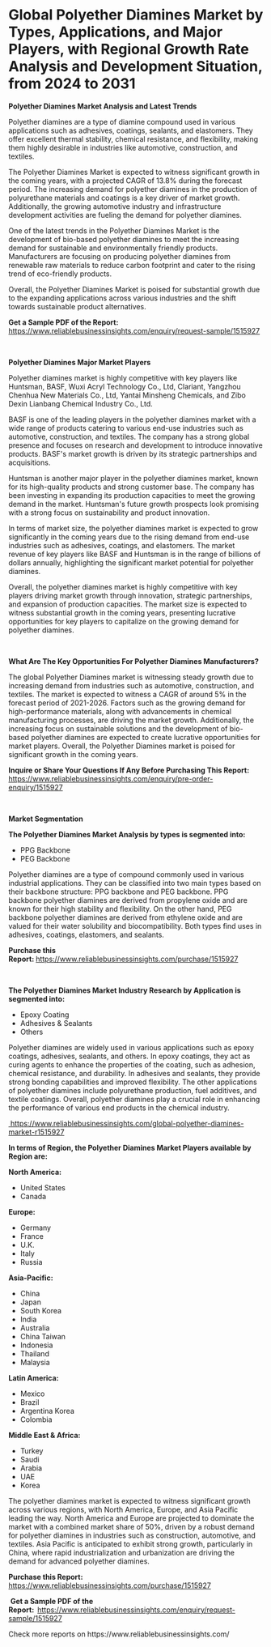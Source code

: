 <p><h1>Global Polyether Diamines Market by Types, Applications, and Major Players, with Regional Growth Rate Analysis and Development Situation, from 2024 to 2031</h1></p><p><strong>Polyether Diamines Market Analysis and Latest Trends</strong></p>
<p><p>Polyether diamines are a type of diamine compound used in various applications such as adhesives, coatings, sealants, and elastomers. They offer excellent thermal stability, chemical resistance, and flexibility, making them highly desirable in industries like automotive, construction, and textiles.</p><p>The Polyether Diamines Market is expected to witness significant growth in the coming years, with a projected CAGR of 13.8% during the forecast period. The increasing demand for polyether diamines in the production of polyurethane materials and coatings is a key driver of market growth. Additionally, the growing automotive industry and infrastructure development activities are fueling the demand for polyether diamines.</p><p>One of the latest trends in the Polyether Diamines Market is the development of bio-based polyether diamines to meet the increasing demand for sustainable and environmentally friendly products. Manufacturers are focusing on producing polyether diamines from renewable raw materials to reduce carbon footprint and cater to the rising trend of eco-friendly products.</p><p>Overall, the Polyether Diamines Market is poised for substantial growth due to the expanding applications across various industries and the shift towards sustainable product alternatives.</p></p>
<p><strong>Get a Sample PDF of the Report:&nbsp;</strong> <a href="https://www.reliablebusinessinsights.com/enquiry/request-sample/1515927">https://www.reliablebusinessinsights.com/enquiry/request-sample/1515927</a></p>
<p>&nbsp;</p>
<p><strong>Polyether Diamines Major Market Players</strong></p>
<p><p>Polyether diamines market is highly competitive with key players like Huntsman, BASF, Wuxi Acryl Technology Co., Ltd, Clariant, Yangzhou Chenhua New Materials Co., Ltd, Yantai Minsheng Chemicals, and Zibo Dexin Lianbang Chemical Industry Co., Ltd.</p><p>BASF is one of the leading players in the polyether diamines market with a wide range of products catering to various end-use industries such as automotive, construction, and textiles. The company has a strong global presence and focuses on research and development to introduce innovative products. BASF's market growth is driven by its strategic partnerships and acquisitions.</p><p>Huntsman is another major player in the polyether diamines market, known for its high-quality products and strong customer base. The company has been investing in expanding its production capacities to meet the growing demand in the market. Huntsman's future growth prospects look promising with a strong focus on sustainability and product innovation.</p><p>In terms of market size, the polyether diamines market is expected to grow significantly in the coming years due to the rising demand from end-use industries such as adhesives, coatings, and elastomers. The market revenue of key players like BASF and Huntsman is in the range of billions of dollars annually, highlighting the significant market potential for polyether diamines.</p><p>Overall, the polyether diamines market is highly competitive with key players driving market growth through innovation, strategic partnerships, and expansion of production capacities. The market size is expected to witness substantial growth in the coming years, presenting lucrative opportunities for key players to capitalize on the growing demand for polyether diamines.</p></p>
<p>&nbsp;</p>
<p><strong>What Are The Key Opportunities For Polyether Diamines Manufacturers?</strong></p>
<p><p>The global Polyether Diamines market is witnessing steady growth due to increasing demand from industries such as automotive, construction, and textiles. The market is expected to witness a CAGR of around 5% in the forecast period of 2021-2026. Factors such as the growing demand for high-performance materials, along with advancements in chemical manufacturing processes, are driving the market growth. Additionally, the increasing focus on sustainable solutions and the development of bio-based polyether diamines are expected to create lucrative opportunities for market players. Overall, the Polyether Diamines market is poised for significant growth in the coming years.</p></p>
<p><strong>Inquire or Share Your Questions If Any Before Purchasing This Report:</strong> <a href="https://www.reliablebusinessinsights.com/enquiry/pre-order-enquiry/1515927">https://www.reliablebusinessinsights.com/enquiry/pre-order-enquiry/1515927</a></p>
<p>&nbsp;</p>
<p><strong>Market Segmentation</strong></p>
<p><strong>The Polyether Diamines Market Analysis by types is segmented into:</strong></p>
<p><ul><li>PPG Backbone</li><li>PEG Backbone</li></ul></p>
<p><p>Polyether diamines are a type of compound commonly used in various industrial applications. They can be classified into two main types based on their backbone structure: PPG backbone and PEG backbone. PPG backbone polyether diamines are derived from propylene oxide and are known for their high stability and flexibility. On the other hand, PEG backbone polyether diamines are derived from ethylene oxide and are valued for their water solubility and biocompatibility. Both types find uses in adhesives, coatings, elastomers, and sealants.</p></p>
<p><strong>Purchase this Report:&nbsp;</strong><a href="https://www.reliablebusinessinsights.com/purchase/1515927">https://www.reliablebusinessinsights.com/purchase/1515927</a></p>
<p>&nbsp;</p>
<p><strong>The Polyether Diamines Market Industry Research by Application is segmented into:</strong></p>
<p><ul><li>Epoxy Coating</li><li>Adhesives & Sealants</li><li>Others</li></ul></p>
<p><p>Polyether diamines are widely used in various applications such as epoxy coatings, adhesives, sealants, and others. In epoxy coatings, they act as curing agents to enhance the properties of the coating, such as adhesion, chemical resistance, and durability. In adhesives and sealants, they provide strong bonding capabilities and improved flexibility. The other applications of polyether diamines include polyurethane production, fuel additives, and textile coatings. Overall, polyether diamines play a crucial role in enhancing the performance of various end products in the chemical industry.</p></p>
<p><a href="https://www.reliablebusinessinsights.com/global-polyether-diamines-market-r1515927">&nbsp;https://www.reliablebusinessinsights.com/global-polyether-diamines-market-r1515927</a></p>
<p><strong>In terms of Region, the Polyether Diamines Market Players available by Region are:</strong></p>
<p>
    <p> <strong> North America: </strong>
        <ul>
            <li>United States</li>
            <li>Canada</li>
        </ul>
        </p> 
    <p> <strong> Europe: </strong>
        <ul>
            <li>Germany</li>
            <li>France</li>
            <li>U.K.</li>
            <li>Italy</li>
            <li>Russia</li>
        </ul>
        </p> 
    <p> <strong> Asia-Pacific: </strong>
        <ul>
            <li>China</li>
            <li>Japan</li>
            <li>South Korea</li>
            <li>India</li>
            <li>Australia</li>
            <li>China Taiwan</li>
            <li>Indonesia</li>
            <li>Thailand</li>
            <li>Malaysia</li>
        </ul>
        </p> 
    <p> <strong> Latin America: </strong>
        <ul>
            <li>Mexico</li>
            <li>Brazil</li>
            <li>Argentina Korea</li>
            <li>Colombia</li>
        </ul>
        </p> 
    <p> <strong> Middle East & Africa: </strong>
        <ul>
            <li>Turkey</li>
            <li>Saudi</li>
            <li>Arabia</li>
            <li>UAE</li>
            <li>Korea</li>
        </ul>
    </p>
    </p>
<p><p>The polyether diamines market is expected to witness significant growth across various regions, with North America, Europe, and Asia Pacific leading the way. North America and Europe are projected to dominate the market with a combined market share of 50%, driven by a robust demand for polyether diamines in industries such as construction, automotive, and textiles. Asia Pacific is anticipated to exhibit strong growth, particularly in China, where rapid industrialization and urbanization are driving the demand for advanced polyether diamines.</p></p>
<p><strong>Purchase this Report: </strong><a href="https://www.reliablebusinessinsights.com/purchase/1515927">https://www.reliablebusinessinsights.com/purchase/1515927</a></p>
<p>&nbsp;<strong>Get a Sample PDF of the Report:&nbsp;&nbsp;</strong><a href="https://www.reliablebusinessinsights.com/enquiry/request-sample/1515927">https://www.reliablebusinessinsights.com/enquiry/request-sample/1515927</a></p>
<p><strong></strong></p>
<p>Check more reports on https://www.reliablebusinessinsights.com/</p>